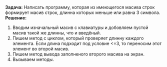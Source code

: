 **Задача:**
Написать программу, которая из имеющегося масива строк формирует масив строк, длинна которых меньше или равна 3 символа.
**Решение:**
1. Вводим изначальный масив с клавиатуры и добовляем пустой масив такой же длинны, что и введёный.
1. Пишем метод с циклом, который проверяет длинну каждого элемента. Если длина подходит под условие <=3, то переносим этот элемент во второй масив.
1. Пишем метод вывода заполненого второго масива на экран.
1. Вызываем методы.
